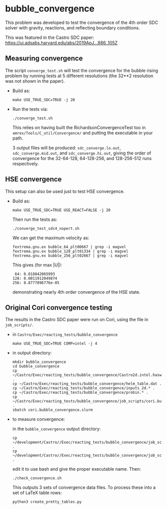# bubble_convergence

This problem was developed to test the convergence of the 4th order
SDC solver with gravity, reactions, and reflecting boundary
conditions.

This was featured in the Castro SDC paper:
https://ui.adsabs.harvard.edu/abs/2019ApJ...886..105Z


## Measuring convergence

The script `converge_test.sh` will test the convergence for the bubble
rising problem by running tests at 5 different resolutions (the 32**2
resolution was not shown in the paper).

* Build as:
  ```
  make USE_TRUE_SDC=TRUE -j 20
  ```

* Run the tests via: 
  ```
  ./converge_test.sh
   ```

  This relies on having built the RichardsonConvergenceTest too in
  `amrex/Tools/C_util/Convergence/` and putting the executable in your
  path.

  3 output files will be produced: `sdc_converge.lo.out`,
  `sdc_converge.mid.out`, and `sdc_converge.hi.out`, giving the order
  of convergence for the 32-64-128, 64-128-256, and 128-256-512 runs
  respectively.

## HSE convergence

This setup can also be used just to test HSE convergence.  

* Build as:
  ```
  make USE_TRUE_SDC=TRUE USE_REACT=FALSE -j 20
  ```
  Then run the tests as:
  ```
  ./converge_test_sdc4_nopert.sh
  ```

  We can get the maximum velocity as:
  ```
  fextrema.gnu.ex bubble_64_plt00667 | grep -i magvel
  fextrema.gnu.ex bubble_128_plt01334 | grep -i magvel
  fextrema.gnu.ex bubble_256_plt02667 | grep -i magvel
  ```

  This gives (for max |U|):
  ```
   64: 0.018842065993
  128: 0.0011912049874
  256: 8.8777896776e-05
  ```
  demonstrating nearly 4th order convergence of the HSE state.


## Original Cori convergence testing

The results in the Castro SDC paper were run on Cori, using
the file in `job_scripts/`.

* in `Castro/Exec/reacting_tests/bubble_convergence`
    ```
    make USE_TRUE_SDC=TRUE COMP=intel -j 4
    ```

* in output directory:
    ```
    mkdir bubble_convergence
    cd bubble_convergence
    cp ~/Castro/Exec/reacting_tests/bubble_convergence/Castro2d.intel.haswell.MPI.ex .
    cp ~/Castro/Exec/reacting_tests/bubble_convergence/helm_table.dat .
    cp ~/Castro/Exec/reacting_tests/bubble_convergence/inputs_2d.* .
    cp ~/Castro/Exec/reacting_tests/bubble_convergence/probin.* .
    cp ~/Castro/Exec/reacting_tests/bubble_convergence/job_scripts/cori.bubble_convergence.slurm .
    sbatch cori.bubble_convergence.slurm
    ```

* to measure convergence:

  in the `bubble_convergence` output directory:
    ```
    cp ~/development/Castro//Exec/reacting_tests/bubble_convergence/job_scripts/check_convergence.sh .
    cp ~/development/Castro//Exec/reacting_tests/bubble_convergence/job_scripts/create_pretty_tables.py .
    ```

  edit it to use bash and give the proper executable name.  Then:
    ```
    ./check_convergence.sh
    ```
  This outputs 3 sets of convergence data files.  To process these
  into a set of LaTeX table rows:
    ```
    python3 create_pretty_tables.py
    ```
